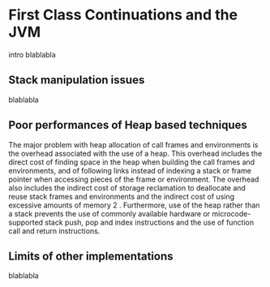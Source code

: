 # First Class Continuations and the JVM

intro blablabla

## Stack manipulation issues
blablabla

## Poor performances of Heap based techniques
The major problem with heap allocation of call frames and environments is the overhead associated with the use of a heap. This overhead includes the direct cost of finding space in the heap when building the call frames and environments, and of following links instead of indexing a stack or frame pointer when accessing pieces of the frame or environment. The overhead also includes the indirect cost of storage reclamation to deallocate and reuse stack frames and environments and the indirect cost of using excessive amounts of memory 2 . Furthermore, use of the heap rather than a stack prevents the use of commonly available hardware or microcode-supported stack push, pop and index instructions and the use of function call and return instructions.


## Limits of other implementations
blablabla
